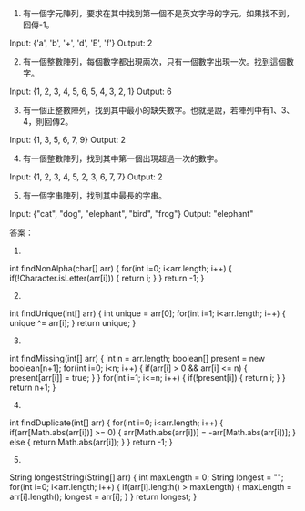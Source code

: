 

1. 有一個字元陣列，要求在其中找到第一個不是英文字母的字元。如果找不到，回傳-1。

Input: {'a', 'b', '+', 'd', 'E', 'f'}
Output: 2

2. 有一個整數陣列，每個數字都出現兩次，只有一個數字出現一次。找到這個數字。

Input: {1, 2, 3, 4, 5, 6, 5, 4, 3, 2, 1}
Output: 6

3. 有一個正整數陣列，找到其中最小的缺失數字。也就是說，若陣列中有1、3、4，則回傳2。

Input: {1, 3, 5, 6, 7, 9}
Output: 2

4. 有一個整數陣列，找到其中第一個出現超過一次的數字。

Input: {1, 2, 3, 4, 5, 2, 3, 6, 7, 7}
Output: 2

5. 有一個字串陣列，找到其中最長的字串。

Input: {"cat", "dog", "elephant", "bird", "frog"}
Output: "elephant"

答案：

1. 

int findNonAlpha(char[] arr) {
    for(int i=0; i<arr.length; i++) {
        if(!Character.isLetter(arr[i])) {
            return i;
        }
    }
    return -1;
}

2. 

int findUnique(int[] arr) {
    int unique = arr[0];
    for(int i=1; i<arr.length; i++) {
        unique ^= arr[i];
    }
    return unique;
}

3.

int findMissing(int[] arr) {
    int n = arr.length;
    boolean[] present = new boolean[n+1];
    for(int i=0; i<n; i++) {
        if(arr[i] > 0 && arr[i] <= n) {
            present[arr[i]] = true;
        }
    }
    for(int i=1; i<=n; i++) {
        if(!present[i]) {
            return i;
        }
    }
    return n+1;
}

4.

int findDuplicate(int[] arr) {
    for(int i=0; i<arr.length; i++) {
        if(arr[Math.abs(arr[i])] >= 0) {
            arr[Math.abs(arr[i])] = -arr[Math.abs(arr[i])];
        } else {
            return Math.abs(arr[i]);
        }
    }
    return -1;
}

5.

String longestString(String[] arr) {
    int maxLength = 0;
    String longest = "";
    for(int i=0; i<arr.length; i++) {
        if(arr[i].length() > maxLength) {
            maxLength = arr[i].length();
            longest = arr[i];
        }
    }
    return longest;
}